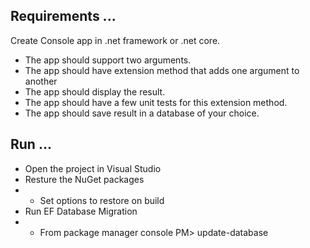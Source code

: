 ## Requirements ...

Create Console app in .net framework or .net core.
* The app should support two arguments.
* The app should have extension method that adds one argument to another
* The app should display the result.
* The app should have a few unit tests for this extension method.
* The app should save result in a database of your choice.

## Run ...

* Open the project in Visual Studio
* Resture the NuGet packages
* * Set options to restore on build
* Run EF Database Migration 
* * From package manager console PM> update-database
